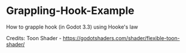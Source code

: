 # Grappling-Hook-Example
How to grapple hook (in Godot 3.3) using Hooke's law

Credits:
Toon Shader - https://godotshaders.com/shader/flexible-toon-shader/
